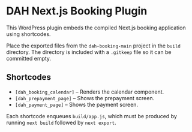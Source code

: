 # DAH Next.js Booking Plugin

This WordPress plugin embeds the compiled Next.js booking application using shortcodes.

Place the exported files from the `dah-booking-main` project in the `build` directory.
The directory is included with a `.gitkeep` file so it can be committed empty.

## Shortcodes
- `[dah_booking_calendar]` – Renders the calendar component.
- `[dah_prepayment_page]` – Shows the prepayment screen.
- `[dah_payment_page]` – Shows the payment screen.

Each shortcode enqueues `build/app.js`, which must be produced by running `next build` followed by `next export`.

